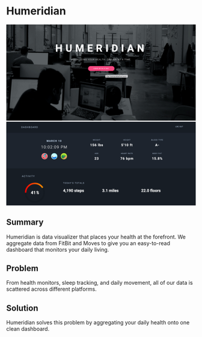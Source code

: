 # Humeridian #
![humeridian landing](./public/img/humeridian_landing.png)
![humeridian dashboard](./public/img/humeridian_dash.png)

## Summary ##
  Humeridian is data visualizer that places your health at the forefront. We aggregate data from FitBit and Moves to give you an easy-to-read dashboard that monitors your daily living.

## Problem ##
  From health monitors, sleep tracking, and daily movement, all of our data is scattered across different platforms.
## Solution ##
Humeridian solves this problem by aggregating your daily health onto one clean dashboard.
